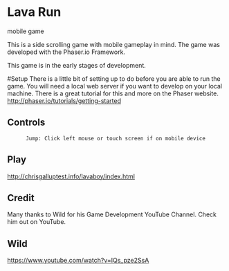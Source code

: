 # Lava Run
mobile game

This is a side scrolling game with mobile gameplay in mind.  The game was developed with the Phaser.io Framework. 

This game is in the early stages of development.  

#Setup
There is a little bit of setting up to do before you are able to run the game.  You will need a local web server if you want to develop on your local machine. There is a great tutorial for this and more on the Phaser website. http://phaser.io/tutorials/getting-started

## Controls 
          Jump: Click left mouse or touch screen if on mobile device

## Play 
http://chrisgalluptest.info/lavaboy/index.html

## Credit
Many thanks to Wild for his Game Development YouTube Channel.
Check him out on YouTube.
## Wild 
 https://www.youtube.com/watch?v=IQs_pze2SsA

